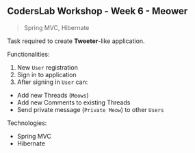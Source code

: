 ## CodersLab Workshop - Week 6 - Meower
>Spring MVC, Hibernate

Task required to create **Tweeter**-like application.

Functionalities:
1. New `User` registration
2. Sign in to application
3. After signing in `User` can:
* Add new Threads (`Meows`)
* Add new Comments to existing Threads
* Send private message (`Private Meow`) to other `Users`

Technologies:
* Spring MVC
* Hibernate 